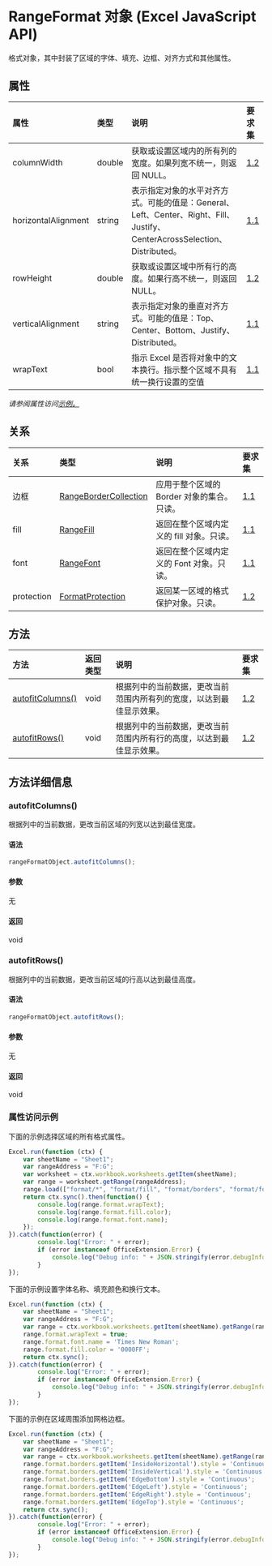 # <a name="rangeformat-object-javascript-api-for-excel"></a>RangeFormat 对象 (Excel JavaScript API)

格式对象，其中封装了区域的字体、填充、边框、对齐方式和其他属性。

## <a name="properties"></a>属性

| 属性       | 类型    |说明| 要求集|
|:---------------|:--------|:----------|:----|
|columnWidth|double|获取或设置区域内的所有列的宽度。如果列宽不统一，则返回 NULL。|[1.2](../requirement-sets/excel-api-requirement-sets.md)|
|horizontalAlignment|string|表示指定对象的水平对齐方式。可能的值是：General、Left、Center、Right、Fill、Justify、CenterAcrossSelection、Distributed。|[1.1](../requirement-sets/excel-api-requirement-sets.md)|
|rowHeight|double|获取或设置区域中所有行的高度。如果行高不统一，则返回 NULL。|[1.2](../requirement-sets/excel-api-requirement-sets.md)|
|verticalAlignment|string|表示指定对象的垂直对齐方式。可能的值是：Top、Center、Bottom、Justify、Distributed。|[1.1](../requirement-sets/excel-api-requirement-sets.md)|
|wrapText|bool|指示 Excel 是否将对象中的文本换行。指示整个区域不具有统一换行设置的空值|[1.1](../requirement-sets/excel-api-requirement-sets.md)|

_请参阅属性访问[示例。](#property-access-examples)_

## <a name="relationships"></a>关系
| 关系 | 类型    |说明| 要求集|
|:---------------|:--------|:----------|:----|
|边框|[RangeBorderCollection](rangebordercollection.md)|应用于整个区域的 Border 对象的集合。只读。|[1.1](../requirement-sets/excel-api-requirement-sets.md)|
|fill|[RangeFill](rangefill.md)|返回在整个区域内定义的 fill 对象。只读。|[1.1](../requirement-sets/excel-api-requirement-sets.md)|
|font|[RangeFont](rangefont.md)|返回在整个区域内定义的 Font 对象。只读。|[1.1](../requirement-sets/excel-api-requirement-sets.md)|
|protection|[FormatProtection](formatprotection.md)|返回某一区域的格式保护对象。只读。|[1.2](../requirement-sets/excel-api-requirement-sets.md)|

## <a name="methods"></a>方法

| 方法           | 返回类型    |说明| 要求集|
|:---------------|:--------|:----------|:----|
|[autofitColumns()](#autofitcolumns)|void|根据列中的当前数据，更改当前范围内所有列的宽度，以达到最佳显示效果。|[1.2](../requirement-sets/excel-api-requirement-sets.md)|
|[autofitRows()](#autofitrows)|void|根据列中的当前数据，更改当前范围内所有行的高度，以达到最佳显示效果。|[1.2](../requirement-sets/excel-api-requirement-sets.md)|

## <a name="method-details"></a>方法详细信息


### <a name="autofitcolumns"></a>autofitColumns()
根据列中的当前数据，更改当前区域的列宽以达到最佳宽度。

#### <a name="syntax"></a>语法
```js
rangeFormatObject.autofitColumns();
```

#### <a name="parameters"></a>参数
无

#### <a name="returns"></a>返回
void

### <a name="autofitrows"></a>autofitRows()
根据列中的当前数据，更改当前区域的行高以达到最佳高度。

#### <a name="syntax"></a>语法
```js
rangeFormatObject.autofitRows();
```

#### <a name="parameters"></a>参数
无

#### <a name="returns"></a>返回
void
### <a name="property-access-examples"></a>属性访问示例

下面的示例选择区域的所有格式属性。 

```js
Excel.run(function (ctx) { 
    var sheetName = "Sheet1";
    var rangeAddress = "F:G";
    var worksheet = ctx.workbook.worksheets.getItem(sheetName);
    var range = worksheet.getRange(rangeAddress);
    range.load(["format/*", "format/fill", "format/borders", "format/font"]);
    return ctx.sync().then(function() {
        console.log(range.format.wrapText);
        console.log(range.format.fill.color);
        console.log(range.format.font.name);
    });
}).catch(function(error) {
        console.log("Error: " + error);
        if (error instanceof OfficeExtension.Error) {
            console.log("Debug info: " + JSON.stringify(error.debugInfo));
        }
});
```

下面的示例设置字体名称、填充颜色和换行文本。 

```js
Excel.run(function (ctx) { 
    var sheetName = "Sheet1";
    var rangeAddress = "F:G";
    var range = ctx.workbook.worksheets.getItem(sheetName).getRange(rangeAddress);
    range.format.wrapText = true;
    range.format.font.name = 'Times New Roman';
    range.format.fill.color = '0000FF';
    return ctx.sync(); 
}).catch(function(error) {
        console.log("Error: " + error);
        if (error instanceof OfficeExtension.Error) {
            console.log("Debug info: " + JSON.stringify(error.debugInfo));
        }
});
```

下面的示例在区域周围添加网格边框。

```js
Excel.run(function (ctx) { 
    var sheetName = "Sheet1";
    var rangeAddress = "F:G";
    var range = ctx.workbook.worksheets.getItem(sheetName).getRange(rangeAddress);
    range.format.borders.getItem('InsideHorizontal').style = 'Continuous';
    range.format.borders.getItem('InsideVertical').style = 'Continuous';
    range.format.borders.getItem('EdgeBottom').style = 'Continuous';
    range.format.borders.getItem('EdgeLeft').style = 'Continuous';
    range.format.borders.getItem('EdgeRight').style = 'Continuous';
    range.format.borders.getItem('EdgeTop').style = 'Continuous';
    return ctx.sync(); 
}).catch(function(error) {
        console.log("Error: " + error);
        if (error instanceof OfficeExtension.Error) {
            console.log("Debug info: " + JSON.stringify(error.debugInfo));
        }
});
```